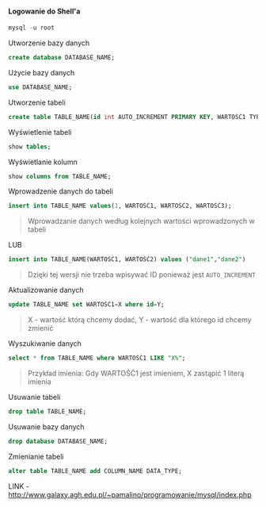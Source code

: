 #### Logowanie do Shell'a

```sql
mysql -u root
```


Utworzenie bazy danych

```sql
create database DATABASE_NAME;
```


Użycie bazy danych
```sql
use DATABASE_NAME;
```


Utworzenie tabeli
```sql
create table TABLE_NAME(id int AUTO_INCREMENT PRIMARY KEY, WARTOŚĆ1 TYPDANYCH(45), WARTOŚĆ2 TYPDANYCH(45), WARTOŚĆ3 TYPDANYCH(45));
```


Wyświetlenie tabeli
```sql
show tables;
```

Wyświetlanie kolumn
```sql
show columns from TABLE_NAME;
```

Wprowadzenie danych do tabeli
```sql
insert into TABLE_NAME values(1, WARTOŚĆ1, WARTOŚĆ2, WARTOŚĆ3);
```
> Wprowadzanie danych według kolejnych wartości wprowadzonych w tabeli

LUB

```sql
insert into TABLE_NAME(WARTOŚĆ1, WARTOŚĆ2) values ("dane1","dane2")
```
> Dzięki tej wersji nie trzeba wpisywać ID ponieważ jest `AUTO_INCREMENT`

Aktualizowanie danych
```sql
update TABLE_NAME set WARTOŚĆ1=X where id=Y;
```
> X - wartość którą chcemy dodać, Y - wartość dla którego id chcemy zmienić

Wyszukiwanie danych
```sql
select * from TABLE_NAME where WARTOŚĆ1 LIKE "X%";
```
> Przykład imienia: Gdy WARTOŚĆ1 jest imieniem, X zastąpić 1 literą imienia

Usuwanie tabeli
```sql
drop table TABLE_NAME;
```

Usuwanie bazy danych
```sql
drop database DATABASE_NAME;
```

Zmienianie tabeli
```sql
alter table TABLE_NAME add COLUMN_NAME DATA_TYPE;
```



LINK - http://www.galaxy.agh.edu.pl/~pamalino/programowanie/mysql/index.php
